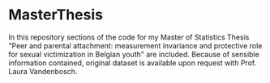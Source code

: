 # MasterThesis

In this repository sections of the code for my Master of Statistics Thesis "Peer and parental attachment: measurement invariance and protective role for sexual victimization in Belgian youth" are included. Because of sensible information contained, original dataset is available upon request with Prof. Laura Vandenbosch.


